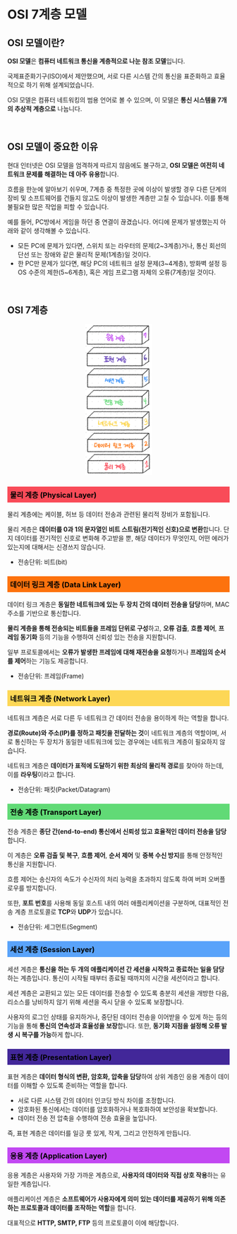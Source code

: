 # OSI 7계층 모델

## OSI 모델이란?

**OSI 모델**은 **컴퓨터 네트워크 통신을 계층적으로 나눈 참조 모델**입니다.

국제표준화기구(ISO)에서 제안했으며, 서로 다른 시스템 간의 통신을 표준화하고 효율적으로 하기 위해 설계되었습니다.

OSI 모델은 컴퓨터 네트워킹의 범용 언어로 볼 수 있으며, 이 모델은 **통신 시스템을 7개의 추상적 계층으로** 나눕니다.

<br/>

## OSI 모델이 중요한 이유

현대 인터넷은 OSI 모델을 엄격하게 따르지 않음에도 불구하고, **OSI 모델은 여전히 네트워크 문제를 해결하는 데 아주 유용**합니다.

흐름을 한눈에 알아보기 쉬우며, 7계층 중 특정한 곳에 이상이 발생할 경우 다른 단계의 장비 및 소프트웨어를 건들지 않고도 이상이 발생한 계층만 고칠 수 있습니다. 이를 통해 불필요한 많은 작업을 피할 수 있습니다.

예를 들어, PC방에서 게임을 하던 중 연결이 끊겼습니다. 어디에 문제가 발생했는지 아래와 같이 생각해볼 수 있습니다.

- 모든 PC에 문제가 있다면, 스위치 또는 라우터의 문제(2~3계층)거나, 통신 회선의 단선 또는 장애와 같은 물리적 문제(1계층)일 것이다.
- 한 PC만 문제가 있다면, 해당 PC의 네트워크 설정 문제(3~4계층), 방화벽 설정 등 OS 수준의 제한(5~6계층), 혹은 게임 프로그램 자체의 오류(7계층)일 것이다.

<br/>

## OSI 7계층

<div align="center">
  <img src="../image/7Layer.png" alt="OSI 7계층" style="width:30%;" />
</div>

<h3 style="background-color:#f94b58; color:black; padding: 6px;">물리 계층 (Physical Layer)</h3>

물리 계층에는 케이블, 허브 등 데이터 전송과 관련된 물리적 장비가 포함됩니다.

물리 계층은 **데이터를 0과 1의 문자열인 비트 스트림(전기적인 신호)으로 변환**합니다. 단지 데이터를 전기적인 신호로 변화해 주고받을 뿐, 해당 데이터가 무엇인지, 어떤 에러가 있는지에 대해서는 신경쓰지 않습니다.

- 전송단위: 비트(bit)

<h3 style="background-color:#fd720d; color:black; padding: 6px;">데이터 링크 계층 (Data Link Layer)</h3>

데이터 링크 계층은 **동일한 네트워크에 있는 두 장치 간의 데이터 전송을 담당**하며, MAC 주소를 기반으로 통신합니다.

**물리 계층을 통해 전송되는 비트들을 프레임 단위로 구성**하고, **오류 검출**, **흐름 제어**, **프레임 동기화** 등의 기능을 수행하여 신뢰성 있는 전송을 지원합니다.

일부 프로토콜에서는 **오류가 발생한 프레임에 대해 재전송을 요청**하거나 **프레임의 순서를 제어**하는 기능도 제공합니다.

- 전송단위: 프레임(Frame)

<h3 style="background-color:#fdd756; color:black; padding: 6px;">네트워크 계층 (Network Layer)</h3>

네트워크 계층은 서로 다른 두 네트워크 간 데이터 전송을 용이하게 하는 역할을 합니다.

**경로(Route)와 주소(IP)를 정하고 패킷을 전달하는 것**이 네트워크 계층의 역할이며, 서로 통신하는 두 장치가 동일한 네트워크에 있는 경우에는 네트워크 계층이 필요하지 않습니다.

네트워크 계층은 **데이터가 표적에 도달하기 위한 최상의 물리적 경로**를 찾아야 하는데, 이를 **라우팅**이라고 합니다.

- 전송단위: 패킷(Packet/Datagram)

<h3 style="background-color:#61da76; color:black; padding: 6px;">전송 계층 (Transport Layer)</h3>

전송 계층은 **종단 간(end-to-end) 통신에서 신뢰성 있고 효율적인 데이터 전송을 담당**합니다.

이 계층은 **오류 검출 및 복구**, **흐름 제어**, **순서 제어** 및 **중복 수신 방지**를 통해 안정적인 통신을 지원합니다.

흐름 제어는 송신자의 속도가 수신자의 처리 능력을 초과하지 않도록 하여 버퍼 오버플로우를 방지합니다.

또한, **포트 번호**를 사용해 동일 호스트 내의 여러 애플리케이션을 구분하며, 대표적인 전송 계층 프로토콜로 **TCP**와 **UDP**가 있습니다.

- 전송단위: 세그먼트(Segment)

<h3 style="background-color:#59a3fa; color:black; padding: 6px;">세션 계층 (Session Layer)</h3>

세션 계층은 **통신을 하는 두 개의 애플리케이션 간 세션을 시작하고 종료하는 일을 담당**하는 계층입니다. 통신이 시작될 때부터 종료될 때까지의 시간을 세션이라고 합니다.

세션 계층은 교환되고 있는 모든 데이터를 전송할 수 있도록 충분히 세션을 개방한 다음, 리소스를 낭비하지 않기 위해 세션을 즉시 닫을 수 있도록 보장합니다.

사용자의 로그인 상태를 유지하거나, 중단된 데이터 전송을 이어받을 수 있게 하는 등의 기능을 통해 **통신의 연속성과 효율성을 보장**합니다. 또한, **동기화 지점을 설정해 오류 발생 시 복구를 가능**하게 합니다.

<h3 style="background-color:#422799; color:black; padding: 6px;">표현 계층 (Presentation Layer)</h3>

표현 계층은 **데이터 형식의 변환, 암호화, 압축을 담당**하여 상위 계층인 응용 계층이 데이터를 이해할 수 있도록 준비하는 역할을 합니다.

- 서로 다른 시스템 간의 데이터 인코딩 방식 차이를 조정합니다.
- 암호화된 통신에서는 데이터를 암호화하거나 복호화하여 보안성을 확보합니다.
- 데이터 전송 전 압축을 수행하여 전송 효율을 높입니다.

즉, 표현 계층은 데이터를 일긍 룻 있게, 작게, 그리고 안전하게 만듭니다.

<h3 style="background-color:#c248f2; color:black; padding: 6px;">응용 계층 (Application Layer)</h3>

응용 계층은 사용자와 가장 가까운 계층으로, **사용자의 데이터와 직접 상호 작용**하는 유일한 계층입니다.

애플리케이션 계층은 **소프트웨어가 사용자에게 의미 있는 데이터를 제공하기 위해 의존하는 프로토콜과 데이터를 조작하는 역할**을 합니다.

대표적으로 **HTTP, SMTP, FTP** 등의 프로토콜이 이에 해당합니다.
